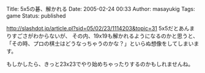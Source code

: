 Title: 5x5の碁、解かれる
Date: 2005-02-24 00:33
Author: masayukig
Tags: game
Status: published

<http://slashdot.jp/article.pl?sid=05/02/23/1114203&topic=31>
5x5だとあんまりすごさがわからないが、
その内、19x19も解かれるようになるのかと思うと、
「その時、プロの棋士はどうなっちゃうのかな？」といらぬ想像をしてしまいます。

もしかしたら、きっと23x23でやり始めちゃったりするのかもしれませんね。
